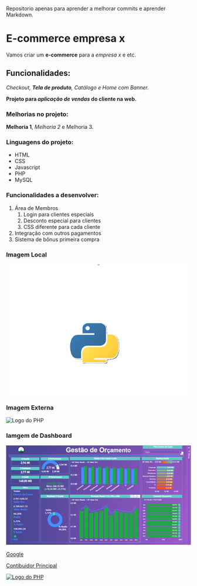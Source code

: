 Repositorio apenas para aprender a melhorar commits e aprender Markdown.

# E-commerce empresa x

Vamos criar um **e-commerce** para a *empresa x* e etc.

## Funcionalidades:

_Checkout, **Tela de produto**, Catálogo e Home com Banner._

**Projeto para _aplicação de vendas_ do cliente na web.**

### Melhorias no projeto:

__Melhoria 1__, _Melhoria 2_ e Melhoria 3.

### Linguagens do projeto:

* HTML
* CSS
* Javascript
* PHP
* MySQL

### Funcionalidades a desenvolver:

1. Área de Membros
   1. Login para clientes especiais
   2. Desconto especial para clientes
   3. CSS diferente para cada cliente
2. Integração com outros pagamentos
3. Sistema de bônus primeira compra

### Imagem Local
![Logo do Python](img/python.png)

### Imagem Externa 
![Logo do PHP](https://upload.wikimedia.org/wikipedia/commons/2/27/PHP-logo.svg)

### Iamgem de Dashboard 
![Dashboard](img/Captura%20de%20tela%202025-03-30%20183714.png)

[Google](www.google.com)

[Contibuidor Principal](https://github.com/IvanValerianodeSouza)

[![Logo do PHP](https://upload.wikimedia.org/wikipedia/commons/2/27/PHP-logo.svg)](https://github.com/IvanValerianodeSouza)